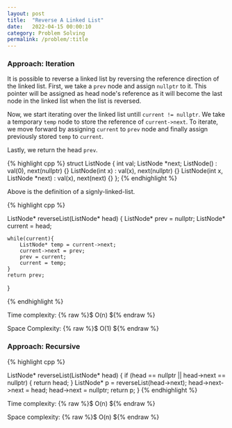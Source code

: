 ```yaml
---
layout: post
title:  "Reverse A Linked List"
date:   2022-04-15 00:00:10
category: Problem Solving
permalink: /problem/:title
---
```

### Approach: Iteration

It is possible to reverse a linked list by reversing the reference direction of the linked list. First, we take a `prev` node and assign `nullptr` to it. This pointer will be assigned as head node's reference as it will become the last node in the linked list when the list is reversed.  

Now, we start iterating over the linked list untill `current != nullptr`. We take a temporary `temp` node to store the reference of `current->next`. To iterate, we move forward by assigning `current` to `prev` node and finally assign previously stored `temp` to `current`.  

Lastly, we return the head `prev`.


{% highlight cpp %}
 struct ListNode {
      int val;
      ListNode *next;
      ListNode() : val(0), next(nullptr) {}
      ListNode(int x) : val(x), next(nullptr) {}
      ListNode(int x, ListNode *next) : val(x), next(next) {}
 };
{% endhighlight %}

Above is the definition of a signly-linked-list.

{% highlight cpp %}


ListNode* reverseList(ListNode* head) {
    ListNode* prev = nullptr;
    ListNode* current = head;
    
    while(current){
        ListNode* temp = current->next;
        current->next = prev;
        prev = current;
        current = temp;
    }
    return prev;
}

{% endhighlight %}

Time complexity: {% raw %}$ O(n) ${% endraw %}

Space Complexity: {% raw %}$ O(1) ${% endraw %}

### Approach: Recursive

{% highlight cpp %}

ListNode* reverseList(ListNode* head) {
    if (head == nullptr || head->next == nullptr) {
        return head;
    }
    ListNode* p = reverseList(head->next);
    head->next->next = head;
    head->next = nullptr;
    return p;
}
{% endhighlight %}

Time complexity: {% raw %}$ O(n) ${% endraw %}  

Space complexity: {% raw %}$ O(n) ${% endraw %}
